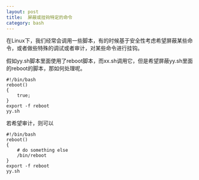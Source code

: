 ```yaml
---
layout: post
title:  屏蔽或挂钩特定的命令
category: bash
---
```


在Linux下，我们经常会调用一些脚本，有的时候基于安全性考虑希望屏蔽某些命令，或者做些特殊的调试或者审计，对某些命令进行挂钩。

假如yy.sh脚本里面使用了reboot脚本，而xx.sh调用它，但是希望屏蔽yy.sh里面的reboot的脚本，那如何处理呢。

	#!/bin/bash
	reboot()
	{
		true;
	}
	export -f reboot
	yy.sh

若希望审计，则可以

	#!/bin/bash
	reboot()
	{
		# do something else
		/bin/reboot
	}
	export -f reboot
	yy.sh

